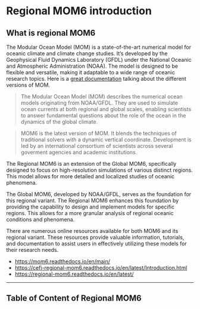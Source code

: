 Regional MOM6 introduction
===

##  What is regional MOM6
The Modular Ocean Model (MOM) is a state-of-the-art numerical model for oceanic climate and climate change studies. It’s developed by the Geophysical Fluid Dynamics Laboratory (GFDL) under the National Oceanic and Atmospheric Administration (NOAA). The model is designed to be flexible and versatile, making it adaptable to a wide range of oceanic research topics. Here is a [great documentation](https://mom-ocean.github.io) talking about the different versions of MOM.
>The Modular Ocean Model (MOM) describes the numerical ocean models originating from NOAA/GFDL. They are used to simulate ocean currents at both regional and global scales, enabling scientists to answer fundamental questions about the role of the ocean in the dynamics of the global climate.

>MOM6 is the latest version of MOM. It blends the techniques of traditional solvers with a dynamic vertical coordinate. Development is led by an international consortium of scientists across several goverment agencies and academic institutions.

The Regional MOM6 is an extension of the Global MOM6, specifically designed to focus on high-resolution simulations of various distinct regions. This model allows for more detailed and localized studies of oceanic phenomena.

The Global MOM6, developed by NOAA/GFDL, serves as the foundation for this regional variant. The Regional MOM6 enhances this foundation by providing the capability to design and implement models for specific regions. This allows for a more granular analysis of regional oceanic conditions and phenomena.

There are numerous online resources available for both MOM6 and its regional variant. These resources provide valuable information, tutorials, and documentation to assist users in effectively utilizing these models for their research needs.

- https://mom6.readthedocs.io/en/main/
- https://cefi-regional-mom6.readthedocs.io/en/latest/Introduction.html
- https://regional-mom6.readthedocs.io/en/latest/ 

---

##  Table of Content of Regional MOM6
```{tableofcontents}
```
